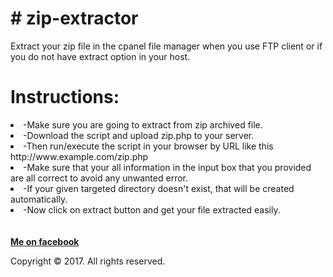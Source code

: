 <h1># zip-extractor</h1>
Extract your zip file in the cpanel file manager when you use FTP client or if you do not have extract option in your host.
<h1>Instructions:</h1>
<li>
-Make sure you are going to extract from zip archived file.
</li>
<li style="color=#E64A3A">
-Download the script and upload zip.php to your server.
</li>
<li>
-Then run/execute the script in your browser by URL like this http://www.example.com/zip.php
</li>
<li>
-Make sure that your all information in the input box that you provided are all correct to avoid any unwanted error.
</li>
<li>
-If your given targeted directory doesn't exist, that will be created automatically.
</li>
<li>
-Now click on extract button and get your file extracted easily.
</li>
</br>
</br>
<b><a href="http://www.facebook.com/ksthannan/">Me on facebook</a></b>
<p>Copyright &copy; 2017. All rights reserved.</p>
